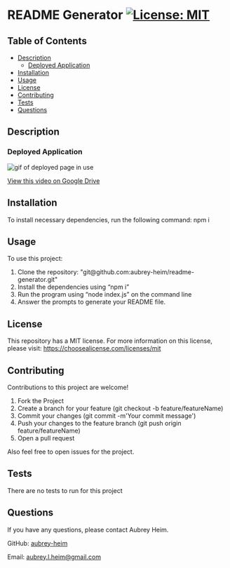 # README Generator [![License: MIT](https://img.shields.io/badge/License-MIT-yellow.svg)](https://opensource.org/licenses/MIT)

## Table of Contents
* [Description](#description)
    * [Deployed Application](#deployed-application)
* [Installation](#installation)
* [Usage](#usage)
* [License](#license)
* [Contributing](#contributing)
* [Tests](#tests)
* [Questions](#questions)
    
## Description

### Deployed Application
<img src="deployed.gif" alt="gif of deployed page in use">

[View this video on Google Drive](https://drive.google.com/file/d/1dPZlqOdPRw7Fh5x3hulHmH__hH-ZJwn2/view)

## Installation
To install necessary dependencies, run the following command: npm i

## Usage
To use this project:
<ol>    
   <li>Clone the repository: "git@github.com:aubrey-heim/readme-generator.git"</li>
   <li>Install the dependencies using “npm i”</li>    <li> Run the program using “node index.js” on the command line</li>
   <li> Answer the prompts to generate your README file.</li>
</ol>

## License
This repository has a MIT license. For more information on this license, please visit: https://choosealicense.com/licenses/mit     

## Contributing
Contributions to this project are welcome!
<ol>
    <li>Fork the Project</li>
    <li>Create a branch for your feature (git checkout -b feature/featureName)</li>
    <li>Commit your changes (git commit -m'Your commit message')</li>
    <li>Push your changes to the feature branch (git push origin feature/featureName)</li>
    <li>Open a pull request</li>
</ol>

Also feel free to open issues for the project.

## Tests
There are no tests to run for this project

## Questions
If you have any questions, please contact Aubrey Heim.

GitHub: [aubrey-heim](https://github.com/aubrey-heim)

Email: [aubrey.l.heim@gmail.com](mailto:aubrey.l.heim@gmail.com)

